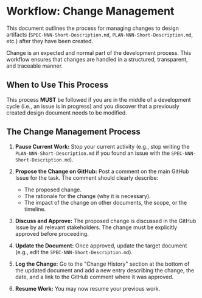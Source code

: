 # Workflow: Change Management

This document outlines the process for managing changes to design artifacts (`SPEC-NNN-Short-Description.md`, `PLAN-NNN-Short-Description.md`, etc.) after they have been created.

Change is an expected and normal part of the development process. This workflow ensures that changes are handled in a structured, transparent, and traceable manner.

## When to Use This Process

This process **MUST** be followed if you are in the middle of a development cycle (i.e., an issue is in progress) and you discover that a previously created design document needs to be modified.

## The Change Management Process

1.  **Pause Current Work:** Stop your current activity (e.g., stop writing the `PLAN-NNN-Short-Description.md` if you found an issue with the `SPEC-NNN-Short-Description.md`).

2.  **Propose the Change on GitHub:** Post a comment on the main GitHub Issue for the task. The comment should clearly describe:
    *   The proposed change.
    *   The rationale for the change (why it is necessary).
    *   The impact of the change on other documents, the scope, or the timeline.

3.  **Discuss and Approve:** The proposed change is discussed in the GitHub Issue by all relevant stakeholders. The change must be explicitly approved before proceeding.

4.  **Update the Document:** Once approved, update the target document (e.g., edit the `SPEC-NNN-Short-Description.md`).

5.  **Log the Change:** Go to the "Change History" section at the bottom of the updated document and add a new entry describing the change, the date, and a link to the GitHub comment where it was approved.

6.  **Resume Work:** You may now resume your previous work.
